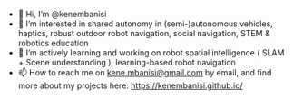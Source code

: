 - 👋 Hi, I’m @kenembanisi
- 👀 I’m interested in shared autonomy in (semi-)autonomous vehicles, haptics, robust outdoor robot navigation, social navigation, STEM & robotics education
- 🌱 I’m actively learning and working on robot spatial intelligence ( SLAM + Scene understanding ), learning-based robot navigation
- 📫 How to reach me on kene.mbanisi@gmail.com by email, and find more about my projects here: https://kenembanisi.github.io/
<!-- - 💞️ I’m looking to collaborate on  -->

<!---
kenembanisi/kenembanisi is a ✨ special ✨ repository because its `README.md` (this file) appears on your GitHub profile.
You can click the Preview link to take a look at your changes.
--->
